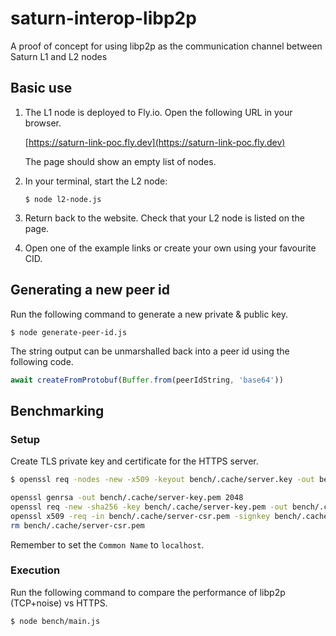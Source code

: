 # saturn-interop-libp2p

A proof of concept for using libp2p as the communication channel between Saturn L1 and L2 nodes

## Basic use

1. The L1 node is deployed to Fly.io. Open the following URL in your browser.

   [https://saturn-link-poc.fly.dev](https://saturn-link-poc.fly.dev)

   The page should show an empty list of nodes.

2. In your terminal, start the L2 node:

   ```shell
   $ node l2-node.js
   ```

3. Return back to the website. Check that your L2 node is listed on the page.

4. Open one of the example links or create your own using your favourite CID.

## Generating a new peer id

Run the following command to generate a new private & public key.

```shell
$ node generate-peer-id.js
```

The string output can be unmarshalled back into a peer id using the following code.

```js
await createFromProtobuf(Buffer.from(peerIdString, 'base64'))
```

## Benchmarking

### Setup

Create TLS private key and certificate for the HTTPS server.

```bash
$ openssl req -nodes -new -x509 -keyout bench/.cache/server.key -out bench/.cache/server.cert

openssl genrsa -out bench/.cache/server-key.pem 2048
openssl req -new -sha256 -key bench/.cache/server-key.pem -out bench/.cache/server-csr.pem
openssl x509 -req -in bench/.cache/server-csr.pem -signkey bench/.cache/server-key.pem -out bench/.cache/server-cert.pem
rm bench/.cache/server-csr.pem
```

Remember to set the `Common Name` to `localhost`.

### Execution

Run the following command to compare the performance of libp2p (TCP+noise) vs HTTPS.

```shell
$ node bench/main.js
```
